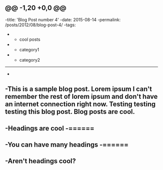@@ -1,20 +0,0 @@
 ----
 -title: 'Blog Post number 4'
 -date: 2015-08-14
 -permalink: /posts/2012/08/blog-post-4/
 -tags:
 -  - cool posts
 -  - category1
 -  - category2
 ----
 -
 -This is a sample blog post. Lorem ipsum I can't remember the rest of lorem ipsum and don't have an internet connection right now. Testing testing testing this blog post. Blog posts are cool.
 -
 -Headings are cool
 -======
 -
 -You can have many headings
 -======
 -
 -Aren't headings cool?
 -------
